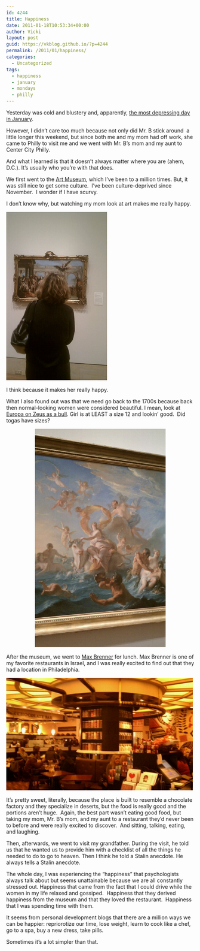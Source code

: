 ```yaml
---
id: 4244
title: Happiness
date: 2011-01-18T10:53:34+00:00
author: Vicki
layout: post
guid: https://vkblog.github.io/?p=4244
permalink: /2011/01/happiness/
categories:
  - Uncategorized
tags:
  - happiness
  - january
  - mondays
  - philly
---
```

Yesterday was cold and blustery and, apparently, [the most depressing day in January](http://en.wikipedia.org/wiki/Blue_Monday_(date)).

However, I didn&#8217;t care too much because not only did Mr. B stick around  a little longer this weekend, but since both me and my mom had off work, she came to Philly to visit me and we went with Mr. B&#8217;s mom and my aunt to Center City Philly.

And what I learned is that it doesn&#8217;t always matter where you are (ahem, D.C.). It&#8217;s usually who you&#8217;re with that does.

We first went to the [Art Museum](http://www.philamuseum.org/), which I&#8217;ve been to a million times. But, it was still nice to get some culture.  I&#8217;ve been culture-deprived since November.  I wonder if I have scurvy.

I don&#8217;t know why, but watching my mom look at art makes me really happy.

<p style="text-align: left;">
  <a href="https://raw.githubusercontent.com/vkblog/vkblog.github.io/master/public/img/2011/01/wpid-IMAG0564.jpg"><img class="aligncenter size-full wp-image-4245" title="wpid-IMAG0564.jpg" src="https://raw.githubusercontent.com/vkblog/vkblog.github.io/master/public/img/2011/01/wpid-IMAG0564.jpg" alt="" width="270" height="449" /></a>
</p>

<p style="text-align: left;">
  I think because it makes her really happy.
</p>

<p style="text-align: left;">
  What I also found out was that we need go back to the 1700s because back then normal-looking women were considered beautiful. I mean, look at <a href="http://www.lib-art.com/imgpainting/2/5/8652-the-rape-of-europa-noel-nicolas-coypel.jpg">Europa on Zeus as a bull</a>. Girl is at LEAST a size 12 and lookin&#8217; good.  Did togas have sizes?
</p>

<p style="text-align: center;">
  <a href="https://raw.githubusercontent.com/vkblog/vkblog.github.io/master/public/img/2011/01/wpid-IMAG0565.jpg"><img class="aligncenter size-full wp-image-4250" title="wpid-IMAG0565.jpg" src="https://raw.githubusercontent.com/vkblog/vkblog.github.io/master/public/img/2011/01/wpid-IMAG0565.jpg" alt="" width="350" height="583" /></a>
</p>

<p style="text-align: left;">
  After the museum, we went to <a href="http://www.maxbrenner.com/">Max Brenner</a> for lunch. Max Brenner is one of my favorite restaurants in Israel, and I was really excited to find out that they had a location in Philadelphia.
</p>

<p style="text-align: left;">
  <a href="https://raw.githubusercontent.com/vkblog/vkblog.github.io/master/public/img/2011/01/wpid-IMAG0570.jpg"><img class="aligncenter size-full wp-image-4247" title="wpid-IMAG0570.jpg" src="https://raw.githubusercontent.com/vkblog/vkblog.github.io/master/public/img/2011/01/wpid-IMAG0570.jpg" alt="" width="500" height="300" /></a>
</p>

<p style="text-align: left;">
  It&#8217;s pretty sweet, literally, because the place is built to resemble a chocolate factory and they specialize in deserts, but the food is really good and the portions aren&#8217;t huge.  Again, the best part wasn&#8217;t eating good food, but taking my mom, Mr. B&#8217;s mom, and my aunt to a restaurant they&#8217;d never been to before and were really excited to discover.  And sitting, talking, eating, and laughing.
</p>

<p style="text-align: left;">
  Then, afterwards, we went to visit my grandfather. During the visit, he told us that he wanted us to provide him with a checklist of all the things he needed to do to go to heaven. Then I think he told a Stalin anecdote. He always tells a Stalin anecdote.
</p>

<p style="text-align: left;">
  The whole day, I was experiencing the &#8220;happiness&#8221; that psychologists always talk about but seems unattainable because we are all constantly stressed out. Happiness that came from the fact that I could drive while the women in my life relaxed and gossiped.  Happiness that they derived happiness from the museum and that they loved the restaurant.  Happiness that I was spending time with them.
</p>

<p style="text-align: left;">
  <p style="text-align: left;">
    It seems from personal development blogs that there are a million ways we can be happier: repriorotize our time, lose weight, learn to cook like a chef, go to a spa, buy a new dress, take pills.
  </p>
  
  <p style="text-align: left;">
    Sometimes it&#8217;s a lot simpler than that.
  </p>
  
  <p style="text-align: left;">
    <p style="text-align: left;">